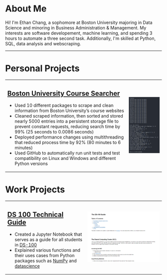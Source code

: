 # About Me
Hi! I'm Ethan Chang, a sophomore at Boston University majoring in Data Science and minoring in Business Administration & Management. My interests are software developement, machine learning, and spending 3 hours to automate a three second task. Additionally, I'm skilled at Python, SQL, data analysis and webscraping.

---
# Personal Projects
<table style="border-collapse: collapse; border: none;">
  <tr style="border: none;">
    <td style="border: none;">
      <a href="https://github.com/ethanc-ec/ScheduleHub" target="_blank" rel="noopener noreferrer"><h2>Boston University Course Searcher</h2></a>
      <ul>
        <li>Used 10 different packages to scrape and clean  information from Boston University’s course websites</li>
        <li>Cleaned scraped information, then sorted and stored nearly 5000 entries into a persistent storage file to prevent constant requests, reducing search time by 99% (25 seconds to 0.0086 seconds)</li>
        <li>Deployed performance changes using multithreading that reduced process time by 92% (80 minutes to 6 minutes)</li>
        <li>Used GitHub to automatically run unit tests and test compatibility on Linux and Windows and different Python versions</li>
      </ul>
    </td>
    <td style="border: none;">
      <img src="assets/img/schedulehub.png">
    </td>
  </tr>
</table>

# Work Projects
<table style="border-collapse: collapse; border: none;">
  <tr style="border: none;">
    <td style="border: none;">
      <a href="https://github.com/langdon/ds-100/tree/cethan-ec_file_jupyter-draft" target="_blank" rel="noopener noreferrer"><h2>DS 100 Technical Guide</h2></a>
      <ul>
        <li>Created a Jupyter Notebook that serves as a guide for all students in <a href="https://www.bu.edu/academics/cds/courses/cds-ds-100/">DS-100</a></li>
        <li>Explained various functions and their uses cases from Python packages such as <a href="https://numpy.org/" target="_blank" rel="noopener noreferrer">NumPy</a> and <a href="http://data8.org/zero-to-data-8/datascience.html" target="_blank" rel="noopener noreferrer">datascience</a></li>
      </ul>
    </td>
    <td style="border: none;">
      <img src="assets/img/ds-100_guide.png">
    </td>
  </tr>
</table>

